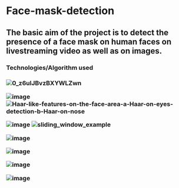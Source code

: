 <h1>Face-mask-detection</h1>
<h2>The basic aim of the project is to detect the presence of a face mask on human faces on livestreaming video as well as on images.</h2>

<h3>Technologies/Algorithm used<h3>

![0_z6ulJBvzBXYWLZwn](https://user-images.githubusercontent.com/76411035/189512122-0ab58113-f494-47d9-abf9-f45e7c1db4a2.gif)


![image](https://user-images.githubusercontent.com/76411035/145235117-9fb7efb1-a775-46d1-96f2-0e6c582099e5.png) 
![Haar-like-features-on-the-face-area-a-Haar-on-eyes-detection-b-Haar-on-nose](https://user-images.githubusercontent.com/76411035/188302040-077d1bae-84b8-4528-8af9-1df5979650b0.png)

![image](https://user-images.githubusercontent.com/76411035/145235938-0e290e82-2585-4626-923f-2acdd2b045cc.png)
![sliding_window_example](https://user-images.githubusercontent.com/76411035/188303078-975c809e-2bb3-4efa-9803-fde95f0617ef.gif)

                     
![image](https://user-images.githubusercontent.com/76411035/145236827-e5d359ea-ca21-4b1c-99bd-56c636b0385a.png)
                     
![image](https://user-images.githubusercontent.com/76411035/145236878-ac061387-0c1c-4ad8-8f17-b150a2c1b1a0.png)
                     
![image](https://user-images.githubusercontent.com/76411035/145236931-3ed7f697-10f5-4cd6-b237-85b90dd1a809.png)
                     
![image](https://user-images.githubusercontent.com/76411035/145236972-11eaf398-d67a-4863-91d5-0b9b99a9ee0c.png)
